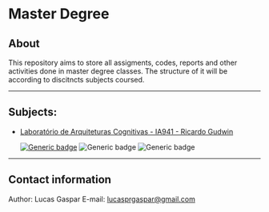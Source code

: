 # Master Degree

## About

This repository aims to store all assigments, codes, reports and other activities done in master degree classes.
The structure of it will be according to discitncts subjects coursed.

---

## Subjects:
* [Laboratório de Arquiteturas Cognitivas - IA941 - Ricardo Gudwin](https://github.com/lucasgaspar22/MasterDegree/tree/IA941/IA941)

    [![Generic badge](https://img.shields.io/badge/BRANCH-IA941-blue.svg)](https://github.com/lucasgaspar22/MasterDegree/tree/IA941)
    ![Generic badge](https://img.shields.io/badge/CREDITS-4-blue.svg)
    ![Generic badge](https://img.shields.io/badge/YEAR-1/2020-blue.svg)
---
## Contact information
Author: Lucas Gaspar
E-mail: lucasprgaspar@gmail.com

